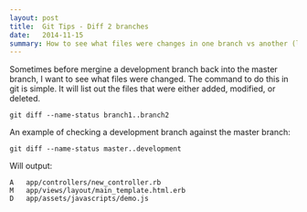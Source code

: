 ```yaml
---
layout: post
title:  Git Tips - Diff 2 branches
date:   2014-11-15
summary: How to see what files were changes in one branch vs another (like the master branch)
---
```



Sometimes before mergine a development branch back into the master branch, I want to see what files were changed. The command to do this in git is simple. It will list out the files that were either added, modified, or deleted.


	git diff --name-status branch1..branch2

An example of checking a development branch against the master branch:

	git diff --name-status master..development


Will output:

	A   app/controllers/new_controller.rb
	M   app/views/layout/main_template.html.erb
	D   app/assets/javascripts/demo.js